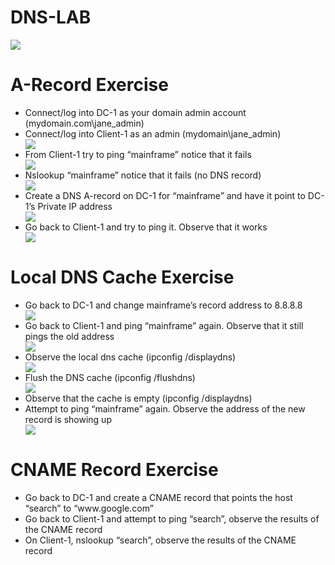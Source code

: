 # DNS-LAB
<img style=" " src="https://i.imgur.com/2bJp2DO.png"> 

<!---



 --->
<h1>A-Record Exercise</h1>

 <ul>
  <li>Connect/log into DC-1 as your domain admin account (mydomain.com\jane_admin) </li>
  <li>Connect/log into Client-1 as an admin (mydomain\jane_admin) </li>
   <img src="https://i.imgur.com/ejhAaRU.png ">
  <li>From Client-1 try to ping “mainframe” notice that it fails </li>
   <img src="https://i.imgur.com/IsH0xTo.png">
  <li>Nslookup “mainframe” notice that it fails (no DNS record) </li>
   <img src="https://i.imgur.com/jS0iXGY.png"> 
  <li>Create a DNS A-record on DC-1 for “mainframe” and have it point to DC-1’s Private IP address </li>
   <img src="https://i.imgur.com/z8uF4O8.png" > 
  <li>Go back to Client-1 and try to ping it. Observe that it works </li>
  <img src="https://i.imgur.com/NtjTi1S.png"> 
   
 </ul>

 <h1>Local DNS Cache Exercise</h1>
 <ul>
  <li>Go back to DC-1 and change mainframe’s record address to 8.8.8.8 </li>
   <img src="https://i.imgur.com/QoleT6w.png">
  <li>Go back to Client-1 and ping “mainframe” again. Observe that it still pings the old address</li>
     <img src="https://i.imgur.com/3EPfg3q.png">

  <li>Observe the local dns cache (ipconfig /displaydns)</li>
     <img src="https://i.imgur.com/0YsRNZl.png">

  <li>Flush the DNS cache (ipconfig /flushdns)</li>
     <img src="https://i.imgur.com/Esry7Je.png">

  <li>Observe that the cache is empty (ipconfig /displaydns)</li>

  <li>Attempt to ping “mainframe” again. Observe the address of the new record is showing up</li>
     <img src="https://i.imgur.com/6TQo2av.png">

 </ul>


<h1>CNAME Record Exercise </h1>
<ul>
  <li> Go back to DC-1 and create a CNAME record that points the host “search” to “www.google.com”</li>
  <img src" ">
  <li> Go back to Client-1 and attempt to ping “search”, observe the results of the CNAME record</li>
    <img src" ">
  <li>On Client-1, nslookup “search”, observe the results of the CNAME record</li>
</ul>
 
